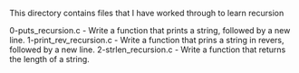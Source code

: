 This directory contains files that I have worked through to learn recursion

0-puts_recursion.c - Write a function that prints a string, followed by a new line.
1-print_rev_recursion.c - Write a function that prins a string in revers, followed by a new line.
2-strlen_recursion.c - Write a function that returns the length of a string.

